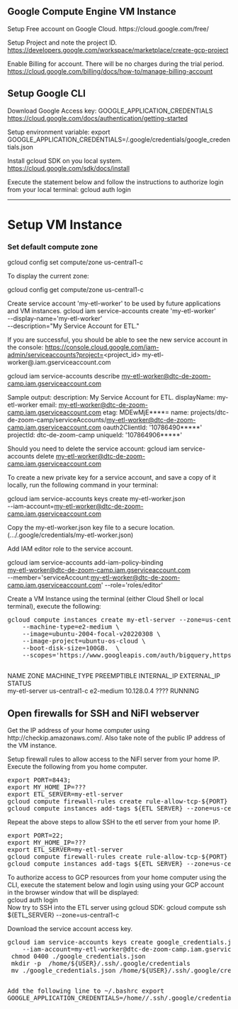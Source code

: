<h2>Google Compute Engine VM Instance</h2>
Setup Free account on Google Cloud.
https://cloud.google.com/free/

Setup Project and note the project ID.
https://developers.google.com/workspace/marketplace/create-gcp-project

Enable Billing for account. There will be no charges during the trial period.
https://cloud.google.com/billing/docs/how-to/manage-billing-account


<h2>Setup Google CLI</h2>

Download Google Access key: GOOGLE_APPLICATION_CREDENTIALS
https://cloud.google.com/docs/authentication/getting-started

Setup environment variable:
export GOOGLE_APPLICATION_CREDENTIALS=<path-to-directory>/.google/credentials/google_credentials.json


Install gcloud SDK on you local system.
https://cloud.google.com/sdk/docs/install

Execute the statement below and follow the instructions to authorize login from your local terminal:
gcloud auth login




<hr></hr>
<h1>Setup VM Instance</h1>

<h3>Set default compute zone</h3>
gcloud config set compute/zone us-central1-c


To display the current zone:

gcloud config get compute/zone
  us-central1-c

Create service account 'my-etl-worker' to be used by future applications and VM instances.
gcloud iam service-accounts create 'my-etl-worker' \
  --display-name='my-etl-worker'  \
      --description="My Service Account for ETL."

If you are successful, you should be able to see the new service account in the console:
https://console.cloud.google.com/iam-admin/serviceaccounts?project=<project_id>
my-etl-worker@<project-id>.iam.gserviceaccount.com

gcloud iam service-accounts describe my-etl-worker@dtc-de-zoom-camp.iam.gserviceaccount.com

Sample output:
    description: My Service Account for ETL.
    displayName: my-etl-worker
    email: my-etl-worker@dtc-de-zoom-camp.iam.gserviceaccount.com
    etag: MDEwMjE****=
    name: projects/dtc-de-zoom-camp/serviceAccounts/my-etl-worker@dtc-de-zoom-camp.iam.gserviceaccount.com
    oauth2ClientId: '10786490*****'
    projectId: dtc-de-zoom-camp
    uniqueId: '107864906*****'

Should you need to delete the service account:
    gcloud iam service-accounts delete my-etl-worker@dtc-de-zoom-camp.iam.gserviceaccount.com


To create a new private key for a service account, and save a copy of it locally, run the following command in your terminal:

gcloud iam service-accounts keys create my-etl-worker.json \
  --iam-account=my-etl-worker@dtc-de-zoom-camp.iam.gserviceaccount.com

Copy the my-etl-worker.json key file to a secure location. (.../.google/credentials/my-etl-worker.json)


Add IAM editor role to the service account.

gcloud iam service-accounts add-iam-policy-binding \
    my-etl-worker@dtc-de-zoom-camp.iam.gserviceaccount.com \
        --member='serviceAccount:my-etl-worker@dtc-de-zoom-camp.iam.gserviceaccount.com' --role='roles/editor'


Create a VM Instance using the terminal (either Cloud Shell or local terminal), execute the following:
<pre>
gcloud compute instances create my-etl-server --zone=us-central1-c \
    --machine-type=e2-medium \
    --image=ubuntu-2004-focal-v20220308 \
    --image-project=ubuntu-os-cloud \
    --boot-disk-size=100GB.  \
    --scopes='https://www.googleapis.com/auth/bigquery,https://www.googleapis.com/auth/datastore'
  
</pre>
NAME           ZONE           MACHINE_TYPE  PREEMPTIBLE  INTERNAL_IP  EXTERNAL_IP    STATUS<br>
my-etl-server  us-central1-c  e2-medium                  10.128.0.4   ????  RUNNING      <br>
<p>
<h2>Open firewalls for SSH and NiFI webserver</h2>
Get the IP address of your home computer using http://checkip.amazonaws.com/.
Also take note of the public IP address of the VM instance.   
<p>
Setup firewall rules to allow access to the NiFI server from your home IP. Execute the following from you home computer.
  
<pre>
export PORT=8443;
export MY_HOME_IP=???
export ETL_SERVER=my-etl-server
gcloud compute firewall-rules create rule-allow-tcp-${PORT} --source-ranges ${MY_HOME_IP} --target-tags allow-tcp-${PORT} --allow tcp:${PORT};
gcloud compute instances add-tags ${ETL_SERVER} --zone=us-central1-c --tags allow-tcp-${PORT};
</pre>
<p>
Repeat the above steps to allow SSH to the etl server from your home IP.
<pre>
export PORT=22;
export MY_HOME_IP=???
export ETL_SERVER=my-etl-server
gcloud compute firewall-rules create rule-allow-tcp-${PORT} --source-ranges ${MY_HOME_IP} --target-tags allow-tcp-${PORT} --allow tcp:${PORT};
gcloud compute instances add-tags ${ETL_SERVER} --zone=us-central1-c --tags allow-tcp-${PORT};
</pre>
<p>  
To authorize access to GCP resources from your home computer using the CLI, execute the statement below and login using using your GCP account in the browser window that will be displayed:
<br>    
gcloud auth login 
<br>
Now try to SSH into the ETL server using gcloud SDK:
gcloud compute ssh ${ETL_SERVER} --zone=us-central1-c  
<p>
Download the service account access key.  
<pre>
gcloud iam service-accounts keys create google_credentials.json \
    --iam-account=my-etl-worker@dtc-de-zoom-camp.iam.gserviceaccount.com   
 chmod 0400 ./google_credentials.json
 mkdir -p  /home/${USER}/.ssh/.google/credentials
 mv ./google_credentials.json /home/${USER}/.ssh/.google/credentials/google_credentials.json
  
Add the following line to ~/.bashrc 
  export GOOGLE_APPLICATION_CREDENTIALS=/home/<USER>/.ssh/.google/credentials/google_credentials.json
</pre>    
  
  
  
  
  
  
  
  
